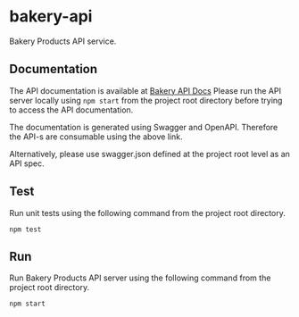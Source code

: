 # bakery-api
Bakery Products API service.

## Documentation
The API documentation is available at [Bakery API Docs](http://localhost:3000/api/v1/api-docs/)
Please run the API server locally using ```npm start``` from the project root directory before trying to access the API documentation.

The documentation is generated using Swagger and OpenAPI. Therefore the API-s are consumable using the above link.

Alternatively, please use swagger.json defined at the project root level as an API spec.

## Test
Run unit tests using the following command from the project root directory.
```
npm test
```

## Run
Run Bakery Products API server using the following command from the project root directory.
```
npm start
```
